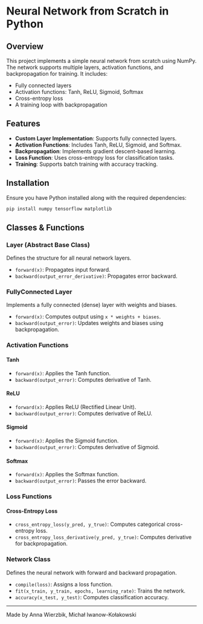 # Neural Network from Scratch in Python

## Overview
This project implements a simple neural network from scratch using NumPy. The network supports multiple layers, activation functions, and backpropagation for training. It includes:

- Fully connected layers
- Activation functions: Tanh, ReLU, Sigmoid, Softmax
- Cross-entropy loss
- A training loop with backpropagation

## Features
- **Custom Layer Implementation**: Supports fully connected layers.
- **Activation Functions**: Includes Tanh, ReLU, Sigmoid, and Softmax.
- **Backpropagation**: Implements gradient descent-based learning.
- **Loss Function**: Uses cross-entropy loss for classification tasks.
- **Training**: Supports batch training with accuracy tracking.

## Installation
Ensure you have Python installed along with the required dependencies:

```sh
pip install numpy tensorflow matplotlib
```

## Classes & Functions
### Layer (Abstract Base Class)
Defines the structure for all neural network layers.

- `forward(x)`: Propagates input forward.
- `backward(output_error_derivative)`: Propagates error backward.

### FullyConnected Layer
Implements a fully connected (dense) layer with weights and biases.

- `forward(x)`: Computes output using `x * weights + biases`.
- `backward(output_error)`: Updates weights and biases using backpropagation.

### Activation Functions
#### Tanh
- `forward(x)`: Applies the Tanh function.
- `backward(output_error)`: Computes derivative of Tanh.

#### ReLU
- `forward(x)`: Applies ReLU (Rectified Linear Unit).
- `backward(output_error)`: Computes derivative of ReLU.

#### Sigmoid
- `forward(x)`: Applies the Sigmoid function.
- `backward(output_error)`: Computes derivative of Sigmoid.

#### Softmax
- `forward(x)`: Applies the Softmax function.
- `backward(output_error)`: Passes the error backward.

### Loss Functions
#### Cross-Entropy Loss
- `cross_entropy_loss(y_pred, y_true)`: Computes categorical cross-entropy loss.
- `cross_entropy_loss_derivative(y_pred, y_true)`: Computes derivative for backpropagation.

### Network Class
Defines the neural network with forward and backward propagation.

- `compile(loss)`: Assigns a loss function.
- `fit(x_train, y_train, epochs, learning_rate)`: Trains the network.
- `accuracy(x_test, y_test)`: Computes classification accuracy.
  
---
Made by Anna Wierzbik, Michał Iwanow-Kołakowski

